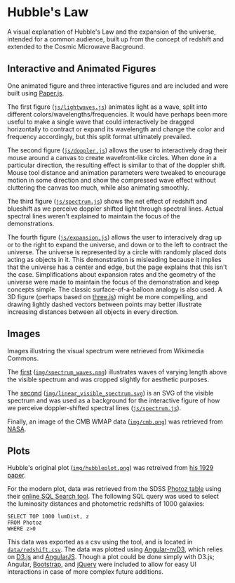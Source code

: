 # Hubble's Law
A visual explanation of Hubble's Law and the expansion of the universe, intended for a common audience, built up from the concept of redshift and extended to the Cosmic Microwave Bacground.

## Interactive and Animated Figures
One animated figure and three interactive figures and  are included and were built using [Paper.js](http://paperjs.org/).  

The first figure ([`js/lightwaves.js`](js/lightwaves.js)) animates light as a wave, split into different colors/wavelengths/frequencies. It would have perhaps been more useful to make a single wave that could interactively be dragged horizontally to contract or expand its wavelength and change the color and frequency accordingly, but this split format ultimately prevailed.  

The second figure ([`js/doppler.js`](js/doppler.js)) allows the user to interactively drag their mouse around a canvas to create wavefront-like circles. When done in a particular direction, the resulting effect is similar to that of the doppler shift. Mouse tool distance and animation parameters were tweaked to encourage motion in some direction and show the compressed wave effect without cluttering the canvas too much, while also animating smoothly.  

The third figure ([`js/spectrum.js`](js/spectrum.js)) shows the net effect of redshift and blueshift as we perceive doppler shifted light through spectral lines. Actual spectral lines weren't explained to maintain the focus of the demonstrations.  

The fourth figure ([`js/expansion.js`](js/expansion.js)) allows the user to interacively drag up or to the right to expand the universe, and down or to the left to contract the universe. The universe is represented by a circle with randomly placed dots acting as objects in it. This demonstration is misleading because it implies that the universe has a center and edge, but the page explains that this isn't the case. Simplifications about expansion rates and the geometry of the universe were made to maintain the focus of the demonstration and keep concepts simple. The classic surface-of-a-balloon analogy is also used. A 3D figure (perhaps based on [three.js](http://threejs.org/)) might be more compelling, and drawing lightly dashed vectors between points may better illustrate increasing distances between all objects in every direction.

## Images
Images illustring the visual spectrum were retrieved from Wikimedia Commons.  

The [first](https://commons.wikimedia.org/wiki/Category:Visible_spectrum#/media/File:Spectre_detail.png) ([`img/spectrum_waves.png`](img/spectrum_waves.png)) illustrates waves of varying length above the visible spectrum and was cropped slightly for aesthetic purposes.  

The [second](https://commons.wikimedia.org/wiki/File:Linear_visible_spectrum.svg) ([`img/linear_visible_spectrum.svg`](img/linear_visible_spectrum.svg)) is an SVG of the visible spectrum and was used as a background for the interactive figure of how we perceive doppler-shifted spectral lines ([`js/spectrum.js`](js/spectrum.js)).  

Finally, an image of the CMB WMAP data ([`img/cmb.png`](img/cmb.png)) was retrieved from [NASA](http://map.gsfc.nasa.gov/media/121238/index.html).

## Plots
Hubble's original plot ([`img/hubbleplot.png`](img/hubbleplot.png)) was retreived from [his 1929 paper](http://adsabs.harvard.edu/cgi-bin/nph-bib_query?bibcode=1929PNAS...15..168H).  

For the modern plot, data was retrieved from the SDSS [Photoz table](http://skyserver.sdss.org/dr12/en/help/browser/browser.aspx?cmd=description+Photoz+U) using their [online SQL Search tool](http://skyserver.sdss.org/dr12/en/tools/search/sql.aspx). The following SQL query was used to select the luminosity distances and photometric redshifts of 1000 galaxies:
```
SELECT TOP 1000 lumDist, z 
FROM Photoz
WHERE z>0
```
This data was exported as a csv using the tool, and is located in [`data/redshift.csv`](data/redshift.csv). The data was plotted using [Angular-nvD3](https://krispo.github.io/angular-nvd3/), which relies on [D3.js](http://d3js.org/) and [AngularJS](https://angularjs.org/). Though a plot could be done simply with D3.js; Angular, [Bootstrap](http://getbootstrap.com/), and [jQuery](https://jquery.org/) were included to allow for easy UI interactions in case of more complex future additions.
